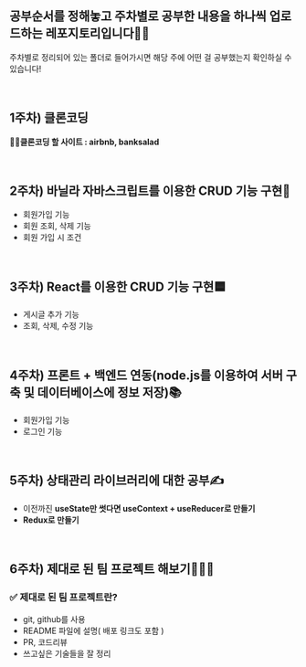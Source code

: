 ## 공부순서를 정해놓고 주차별로 공부한 내용을 하나씩 업로드하는 레포지토리입니다🙆‍♀️

주차별로 정리되어 있는 폴더로 들어가시면 해당 주에 어떤 걸 공부했는지 확인하실 수 있습니다!

</br>

## 1주차) 클론코딩
**👨‍💻클론코딩 할 사이트 : airbnb, banksalad**

</br>

## 2주차) 바닐라 자바스크립트를 이용한 CRUD 기능 구현🍌

- 회원가입 기능
- 회원 조회, 삭제 기능
- 회원 가입 시 조건

</br>

## 3주차) React를 이용한 CRUD 기능 구현🟦

- 게시글 추가 기능
- 조회, 삭제, 수정 기능

</br>

## 4주차) 프론트 + 백엔드 연동(node.js를 이용하여 서버 구축 및 데이터베이스에 정보 저장)📚

- 회원가입 기능
- 로그인 기능 

</br>

## 5주차) 상태관리 라이브러리에 대한 공부✍
- 이전까진 **useState만 썻다면 useContext + useReducer로 만들기**
- **Redux로 만들기**

</br>

## 6주차) 제대로 된 팀 프로젝트 해보기👨‍👨‍👦

### ✅ 제대로 된 팀 프로젝트란?
- git, github를 사용
- README 파일에 설명( 배포 링크도 포함 )
- PR, 코드리뷰
- 쓰고싶은 기술들을 잘 정리
